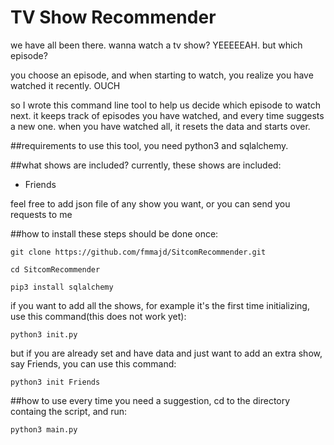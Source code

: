 # TV Show Recommender
we have all been there. wanna watch a tv show? YEEEEEAH. but which episode? 

you choose an episode, and when starting to watch, you realize you have watched it recently. OUCH

so I wrote this command line tool to help us decide which episode to watch next. it keeps track of episodes you have watched, and every time suggests a new one. when you have watched all, it resets the data and starts over.


##requirements
to use this tool, you need python3 and sqlalchemy.


##what shows are included?
currently, these shows are included:

- Friends

feel free to add json file of any show you want, or you can send you requests to me


##how to install
these steps should be done once:


```git clone https://github.com/fmmajd/SitcomRecommender.git```

```cd SitcomRecommender```

```pip3 install sqlalchemy```

if you want to add all the shows, for example it's the first time initializing, use this command(this does not work yet):

```python3 init.py```

but if you are already set and have data and just want to add an extra show, say Friends, you can use this command:

```python3 init Friends```



##how to use
every time you need a suggestion, cd to the directory containg the script, and run:

```python3 main.py```
